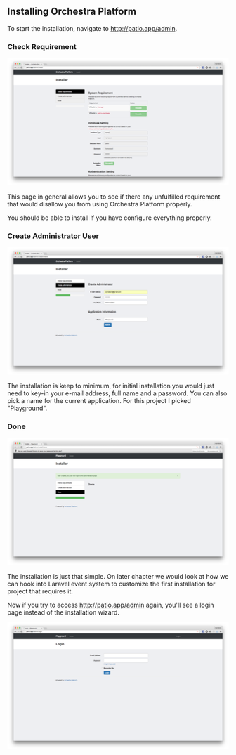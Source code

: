 ## Installing Orchestra Platform

To start the installation, navigate to <http://patio.app/admin>.

### Check Requirement

![Check Installation Requirement](./installation-01.png)

This page in general allows you to see if there any unfulfilled requirement that would disallow you from using Orchestra Platform properly. 

You should be able to install if you have configure everything properly.

### Create Administrator User

![Create User](./installation-02.png)

The installation is keep to minimum, for initial installation you would just need to key-in your e-mail address, full name and a password. You can also pick a name for the current application. For this project I picked "Playground".

### Done

![Done, that's it](./installation-03.png)

The installation is just that simple. On later chapter we would look at how we can hook into Laravel event system to customize the first installation for project that requires it.

Now if you try to access <http://patio.app/admin> again, you'll see a login page instead of the installation wizard.

![Login Page](./login.png)